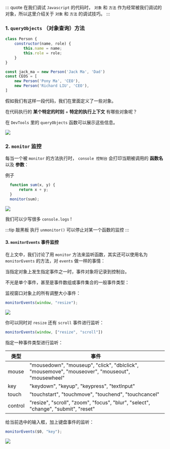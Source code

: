::: quote
在我们调试 `Javascript` 的代码时， `对象` 和 `方法` 作为经常被我们调试的对象，所以这里介绍关于 `对象` 和 `方法` 的调试技巧。
:::

### 1. `queryObjects` （对象查询）方法

``` javascript
class Person {
    constructor(name, role) {
        this.name = name;
        this.role = role;
    }
}

const jack_ma = new Person('Jack Ma', 'Dad')
const CEOS = [
    new Person('Pony Ma', 'CEO'),
    new Person('Richard LIU', 'CEO'),
]
```

假如我们有这样一段代码，我们在里面定义了一些对象。

在代码执行的 **某个特定的时刻** + **特定的执行上下文** 有哪些对象呢？

在 `DevTools` 里的 `queryObjects` 函数可以展示这些信息。

![](https://wingman-1300536089.cos.ap-shanghai.myqcloud.com/chrome/C03/queryObjects.gif)

### 2. `monitor` 监控

每当一个被 `monitor` 的方法执行时， `console 控制台` 会打印当期被调用的 **函数名** 以及 **参数**：

例子

``` javascript
  function sum(x, y) {
      return x + y;
  }
  monitor(sum);
```

![](https://wingman-1300536089.cos.ap-shanghai.myqcloud.com/chrome/C03/monitor.png)

我们可以少写很多 `console.logs` !

:::tip 敲黑板
执行 `unmonitor()` 可以停止对某一个函数的监控
:::

#### 3. `monitorEvents` 事件监控

在上文中，我们讨论了用 `monitor` 方法来监听函数，其实还可以使用名为 `monitorEvents` 的方法，对 `events` 做一样的事情：

当指定对象上发生指定事件之一时，事件对象将记录到控制台。

不光是单个事件，甚至是事件数组或事件集合的一般事件类型：

监视窗口对象上的所有调整大小事件：

```javascript
monitorEvents(window, "resize");
```

![](https://wingman-1300536089.cos.ap-shanghai.myqcloud.com/chrome/C03/monitorEvents.gif)


你可以同时对 `resize` 还有 `scroll` 事件进行监听：

```javascript
monitorEvents(window, ["resize", "scroll"])
```


指定一种事件类型进行监听：



| 类型 | 事件                                                         |
| -------- | --------------------------------------------------- |
| mouse    | "mousedown", "mouseup", "click", "dblclick", "mousemove", "mouseover", "mouseout", "mousewheel" |
| key      | "keydown", "keyup", "keypress", "textInput"                  |
| touch    | "touchstart", "touchmove", "touchend", "touchcancel"         |
| control  | "resize", "scroll", "zoom", "focus", "blur", "select", "change", "submit", "reset" |


给当前选中的输入框，加上键盘事件的监听：

```javascript
monitorEvents($0, "key");
```

![](https://wingman-1300536089.cos.ap-shanghai.myqcloud.com/chrome/C03/monitorEvents_key.gif)
